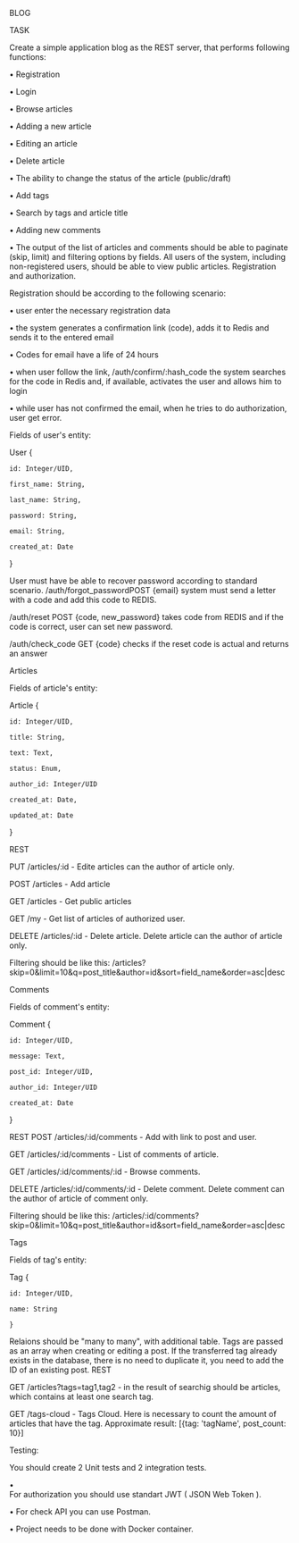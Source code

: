 BLOG

TASK 

Create a simple application blog as the REST server, that performs following functions:

•	Registration

•	Login

•	Browse articles

•	Adding a new article

•	Editing an article

•	Delete article

•	The ability to change the status of the article (public/draft)

•	Add tags

•	Search by tags and article title

•	Adding new comments

•	The output of the list of articles and comments should be able to paginate (skip, limit) and filtering options by fields.
All users of the system, including non-registered users, should be able to view public articles.
Registration and authorization.

Registration should be according to the following scenario:

•	user enter the necessary registration data

•	the system generates a confirmation link (code), adds it to Redis and sends it to the entered email

•	Codes for email have a life of 24 hours

•	when user follow the link, /auth/confirm/:hash_code the system searches for the code in Redis and, if available, activates the user and allows him to login

•	while user has not confirmed the email, when he tries to do authorization, user get error.

Fields of user's entity:

User {

    id: Integer/UID,
    
    first_name: String,
    
    last_name: String,
    
    password: String,
    
    email: String,
    
    created_at: Date
    
}

User must have be able to recover password according to standard scenario. /auth/forgot_passwordPOST {email} system must send a letter with a code and add this code to REDIS.

/auth/reset POST {code, new_password} takes code from REDIS and if the code is correct, user can set new password.

/auth/check_code GET {code} checks if the reset code is actual and returns an answer

Articles

Fields of article's entity:

Article {

    id: Integer/UID,
    
    title: String,
    
    text: Text,
    
    status: Enum,
    
    author_id: Integer/UID
    
    created_at: Date,
    
    updated_at: Date
    
}

REST

PUT /articles/:id - Edite articles can the author of article only.

POST /articles - Add article

GET /articles - Get public articles

GET /my - Get list of articles of authorized user.

DELETE /articles/:id - Delete article. Delete article can the author of article only. 

Filtering should be like this: /articles?skip=0&limit=10&q=post_title&author=id&sort=field_name&order=asc|desc

Comments

Fields of comment's entity:

Comment {

    id: Integer/UID,
    
    message: Text,
    
    post_id: Integer/UID,
    
    author_id: Integer/UID
    
    created_at: Date
    
}

REST POST /articles/:id/comments - Add with link to post and user.

GET /articles/:id/comments - List of comments of article.

GET /articles/:id/comments/:id - Browse comments.

DELETE /articles/:id/comments/:id - Delete comment. Delete comment can the author of article of comment only.

Filtering should be like this: /articles/:id/comments?skip=0&limit=10&q=post_title&author=id&sort=field_name&order=asc|desc

Tags

Fields of tag's entity:

Tag {

    id: Integer/UID,
    
    name: String
    
    }
    
   
   Relaions should be "many to many", with additional table. Tags are passed as an array when creating or editing a post. If the transferred tag already exists in the database, there is no need to duplicate it, you need to add the ID of an existing post.
REST

GET /articles?tags=tag1,tag2 - in the result of searchig should be articles, which contains at least one search tag.

GET /tags-cloud - Tags Cloud. Here is necessary to count the amount of articles that have the tag. Approximate result: [{tag: 'tagName', post_count: 10}]

Testing:

You should create 2 Unit tests and 2 integration tests. 

•	
For authorization you should use standart JWT ( JSON Web Token ).

•	For check API you can use Postman.

•	Project needs to be done with Docker container.

